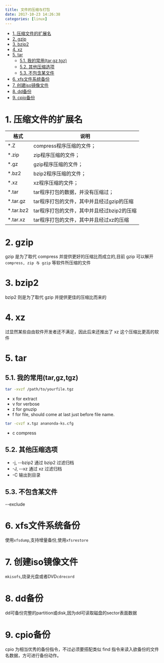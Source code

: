```yaml
---
title: 文件的压缩与打包
date: 2017-10-23 14:26:38
categories: [linux]
---
```


<!-- TOC -->

- [1. 压缩文件的扩展名](#1-压缩文件的扩展名)
- [2. gzip](#2-gzip)
- [3. bzip2](#3-bzip2)
- [4. xz](#4-xz)
- [5. tar](#5-tar)
    - [5.1. 我的常用(tar,gz,tgz)](#51-我的常用targztgz)
    - [5.2. 其他压缩选项](#52-其他压缩选项)
    - [5.3. 不包含某文件](#53-不包含某文件)
- [6. xfs文件系统备份](#6-xfs文件系统备份)
- [7. 创建iso镜像文件](#7-创建iso镜像文件)
- [8. dd备份](#8-dd备份)
- [9. cpio备份](#9-cpio备份)

<!-- /TOC -->

# 1. 压缩文件的扩展名
格式|说明
-|-
*.Z|compress程序压缩的文件；
*.zip|zip程序压缩的文件；
*.gz|gzip程序压缩的文件；
*.bz2|bzip2程序压缩的文件；
*.xz|xz程序压缩的文件；
*.tar|tar程序打包的数据，并没有压缩过；
*.tar.gz|tar程序打包的文件，其中并且经过gzip的压缩
*.tar.bz2|tar程序打包的文件，其中并且经过bzip2的压缩
*.tar.xz|tar程序打包的文件，其中并且经过xz的压缩

# 2. gzip
gzip 是为了取代 compress 并提供更好的压缩比而成立的,目前 gzip 可以解开 `compress, zip 与 gzip` 等软件所压缩的文件

# 3. bzip2
bzip2 则是为了取代 gzip 并提供更佳的压缩比而来的

# 4. xz
过显然某些自由软件开发者还不满足，因此后来还推出了 xz 这个压缩比更高的软件

# 5. tar
## 5.1. 我的常用(tar,gz,tgz)
```bash
tar -xvzf /path/to/yourfile.tgz
```
* x for extract
* v for verbose
* z for gnuzip
* f for file, should come at last just before file name.

```bash
tar -cvzf x.tgz ananonda-ks.cfg
```
* c compress

## 5.2. 其他压缩选项
*  -j, --bzip2                通过 bzip2 过滤归档
*  -J, --xz                  通过 xz 过滤归档
* -C 输出到目录

## 5.3. 不包含某文件
--exclude

# 6. xfs文件系统备份
使用`xfsdump`,支持增量备份,使用`xfsrestore`

# 7. 创建iso镜像文件
`mkisofs`,烧录光盘或者DVD`cdrecord`

# 8. dd备份
dd可备份完整的partition或disk,因为dd可读取磁盘的sector表面数据

# 9. cpio备份
cpio 为相当优秀的备份指令，不过必须要搭配类似 find 指令来读入欲备份的文件名数据，方可进行备份动作。


